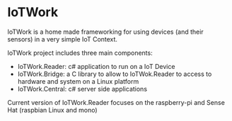 # IoTWork

IoTWork is a home made frameworking for using devices (and their sensors) in a very simple IoT Context.

IoTWork project includes three main components:

* IoTWork.Reader: c# application to run on a IoT Device
* IoTWork.Bridge: a C library to allow to IoTWok.Reader to access to hardware and system on a Linux platform
* IoTWork.Central: c# server side applications

Current version of IoTWork.Reader focuses on the raspberry-pi and Sense Hat (raspbian Linux and mono)
